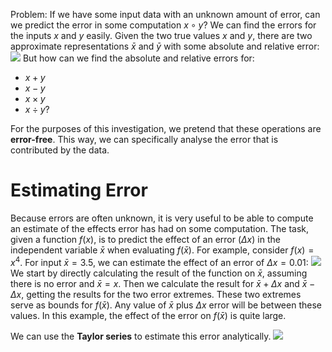 Problem: If we have some input data with an unknown amount of error, can we predict the error in some computation $x \circ y$?
We can find the errors for the inputs $x$ and $y$ easily. Given the two true values $x$ and $y$, there are two approximate representations $\bar{x}$ and $\bar{y}$ with some absolute and relative error:
![](Pasted%20image%2020240214151352.png)
But how can we find the absolute and relative errors for:
- $x + y$
- $x - y$
- $x \times y$
- $x \div y$?

For the purposes of this investigation, we pretend that these operations are **error-free**. This way, we can specifically analyse the error that is contributed by the data.
# Estimating Error
Because errors are often unknown, it is very useful to be able to compute an estimate of the effects error has had on some computation.
The task, given a function $f(x)$, is to predict the effect of an error ($\Delta x$) in the independent variable $\bar{x}$ when evaluating $f(\bar{x})$.
For example, consider $f(x) = x^4$. For input $\bar{x} = 3.5$, we can estimate the effect of an error of $\Delta x = 0.01$:
![](Pasted%20image%2020240214152241.png)
We start by directly calculating the result of the function on $\bar{x}$, assuming there is no error and $\bar{x} = x$. Then we calculate the result for $\bar{x} + \Delta x$ and $\bar{x} - \Delta x$, getting the results for the two error extremes. 
These two extremes serve as bounds for $f(\bar{x})$. Any value of $\bar{x}$ plus $\Delta x$ error will be between these values.
In this example, the effect of the error on $f(\bar{x})$ is quite large. 

We can use the **Taylor series** to estimate this error analytically.
![](Pasted%20image%2020240214153033.png)